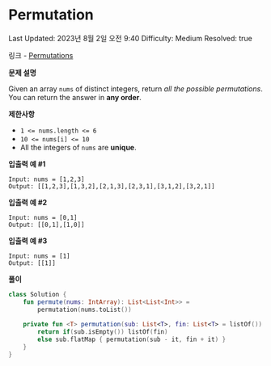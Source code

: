 # Permutation

Last Updated: 2023년 8월 2일 오전 9:40
Difficulty: Medium
Resolved: true

링크 - [Permutations](https://leetcode.com/problems/permutations/description/)

**문제 설명**

Given an array `nums` of distinct integers, return *all the possible permutations*. You can return the answer in **any order**.

**제한사항**

- `1 <= nums.length <= 6`
- `10 <= nums[i] <= 10`
- All the integers of `nums` are **unique**.

**입출력 예 #1**

```
Input: nums = [1,2,3]
Output: [[1,2,3],[1,3,2],[2,1,3],[2,3,1],[3,1,2],[3,2,1]]
```

**입출력 예 #2**

```
Input: nums = [0,1]
Output: [[0,1],[1,0]]
```

**입출력 예 #3**

```
Input: nums = [1]
Output: [[1]]
```

**풀이**

```kotlin
class Solution {
    fun permute(nums: IntArray): List<List<Int>> =
        permutation(nums.toList())
    
    private fun <T> permutation(sub: List<T>, fin: List<T> = listOf()): List<List<T>> {
        return if(sub.isEmpty()) listOf(fin)
        else sub.flatMap { permutation(sub - it, fin + it) }
    }
}
```
